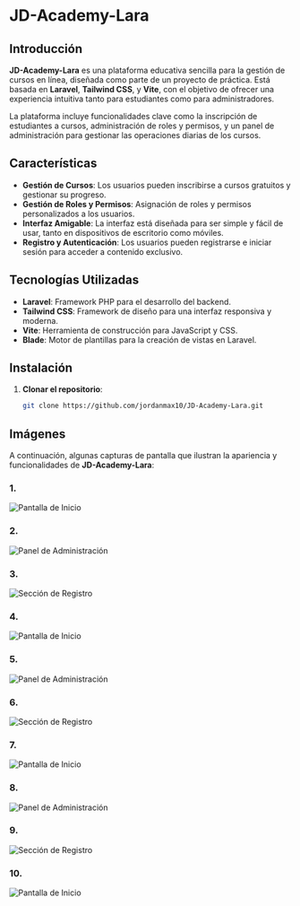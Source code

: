 # JD-Academy-Lara

## Introducción

**JD-Academy-Lara** es una plataforma educativa sencilla para la gestión de cursos en línea, diseñada como parte de un proyecto de práctica. Está basada en **Laravel**, **Tailwind CSS**, y **Vite**, con el objetivo de ofrecer una experiencia intuitiva tanto para estudiantes como para administradores. 

La plataforma incluye funcionalidades clave como la inscripción de estudiantes a cursos, administración de roles y permisos, y un panel de administración para gestionar las operaciones diarias de los cursos.

## Características

- **Gestión de Cursos**: Los usuarios pueden inscribirse a cursos gratuitos y gestionar su progreso.
- **Gestión de Roles y Permisos**: Asignación de roles y permisos personalizados a los usuarios.
- **Interfaz Amigable**: La interfaz está diseñada para ser simple y fácil de usar, tanto en dispositivos de escritorio como móviles.
- **Registro y Autenticación**: Los usuarios pueden registrarse e iniciar sesión para acceder a contenido exclusivo.

## Tecnologías Utilizadas

- **Laravel**: Framework PHP para el desarrollo del backend.
- **Tailwind CSS**: Framework de diseño para una interfaz responsiva y moderna.
- **Vite**: Herramienta de construcción para JavaScript y CSS.
- **Blade**: Motor de plantillas para la creación de vistas en Laravel.

## Instalación

1. **Clonar el repositorio**:
   ```bash
   git clone https://github.com/jordanmax10/JD-Academy-Lara.git
   ```

## Imágenes

A continuación, algunas capturas de pantalla que ilustran la apariencia y funcionalidades de **JD-Academy-Lara**:

### 1. 
![Pantalla de Inicio](public/storage/img/img-show/captura-curso.PNG)

### 2. 
![Panel de Administración](public/storage/img/img-show/captura-curso-2.PNG)

### 3. 
![Sección de Registro](public/storage/img/img-show/captura-curso-3.PNG)

### 4. 
![Pantalla de Inicio](public/storage/img/img-show/captura-curso-4.PNG)

### 5. 
![Panel de Administración](public/storage/img/img-show/captura-curso-5.PNG)

### 6. 
![Sección de Registro](public/storage/img/img-show/captura-curso-6.PNG)

### 7. 
![Pantalla de Inicio](public/storage/img/img-show/captura-curso-7.PNG)

### 8. 
![Panel de Administración](public/storage/img/img-show/captura-curso-8.PNG)

### 9. 
![Sección de Registro](public/storage/img/img-show/captura-curso-9.PNG)

### 10. 
![Pantalla de Inicio](public/storage/img/img-show/captura-curso-10.PNG)


